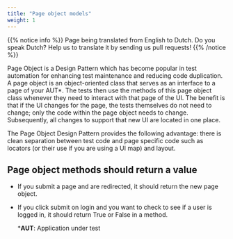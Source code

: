```yaml
---
title: "Page object models"
weight: 1
---
```


{{% notice info %}}
<i class="fas fa-language"></i> Page being translated from 
English to Dutch. Do you speak Dutch? Help us to translate
it by sending us pull requests!
{{% /notice %}}

Page Object is a Design Pattern which has become popular in test
automation for enhancing test maintenance and reducing code
duplication. A page object is an object-oriented class that serves as
an interface to a page of your AUT*. The tests then use the methods of
this page object class whenever they need to interact with that page
of the UI. The benefit is that if the UI changes for the page, the
tests themselves do not need to change; only the code within the page
object needs to change. Subsequently, all changes to support that new
UI are located in one place.

The Page Object Design Pattern provides the following advantage:
there is clean separation between test code and page specific code
such as locators (or their use if you are using a UI map) and layout.


## Page object methods should return a value

* If you submit a page and are redirected,
  it should return the new page object.
* If you click submit on login
  and you want to check to see if a user is logged in,
  it should return True or False in a method.
  

  ***AUT**: Application under test

